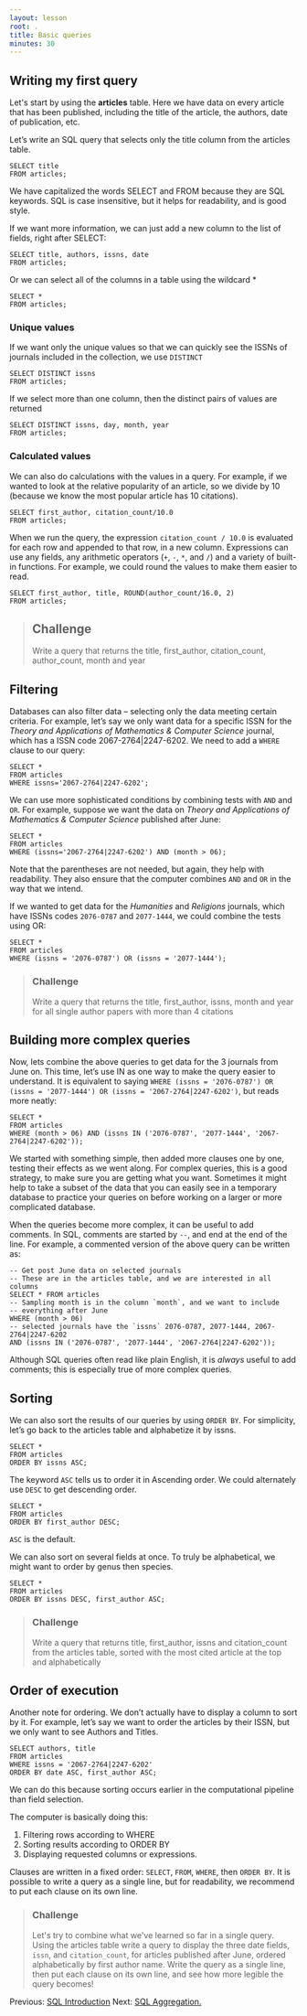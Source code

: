 ```yaml
---
layout: lesson
root: .
title: Basic queries
minutes: 30
---
```


## Writing my first query

Let's start by using the **articles** table. Here we have data on every
article that has been published, including the title of the article, the
authors, date of publication, etc.

Let’s write an SQL query that selects only the title column from the
articles table.

    SELECT title
    FROM articles;

We have capitalized the words SELECT and FROM because they are SQL keywords.
SQL is case insensitive, but it helps for readability, and is good style.

If we want more information, we can just add a new column to the list of fields,
right after SELECT:

    SELECT title, authors, issns, date
    FROM articles;

Or we can select all of the columns in a table using the wildcard *

    SELECT *
    FROM articles;

### Unique values

If we want only the unique values so that we can quickly see the ISSNs of
journals included in the collection, we use `DISTINCT`

    SELECT DISTINCT issns
    FROM articles;

If we select more than one column, then the distinct pairs of values are
returned

    SELECT DISTINCT issns, day, month, year
    FROM articles;

### Calculated values

We can also do calculations with the values in a query.
For example, if we wanted to look at the relative popularity of an article,
so we divide by 10 (because we know the most popular article has 10 citations).

    SELECT first_author, citation_count/10.0
    FROM articles;

When we run the query, the expression `citation_count / 10.0` is evaluated for each
row and appended to that row, in a new column.  Expressions can use any fields,
any arithmetic operators (`+`, `-`, `*`, and `/`) and a variety of built-in
functions. For example, we could round the values to make them easier to read.

    SELECT first_author, title, ROUND(author_count/16.0, 2)
    FROM articles;

> ## Challenge
>
> Write a query that returns the title, first_author, citation_count,
> author_count, month and year

## Filtering

Databases can also filter data – selecting only the data meeting certain
criteria.  For example, let’s say we only want data for a specific ISSN
for the *Theory and Applications of Mathematics & Computer Science* journal,
which has a ISSN code 2067-2764|2247-6202.  We need to add a
`WHERE` clause to our query:

    SELECT *
    FROM articles
    WHERE issns='2067-2764|2247-6202';

We can use more sophisticated conditions by combining tests with `AND`
and `OR`.  For example, suppose we want the data on *Theory and Applications of Mathematics & Computer Science*
published after June:

    SELECT *
    FROM articles
    WHERE (issns='2067-2764|2247-6202') AND (month > 06);

Note that the parentheses are not needed, but again, they help with
readability.  They also ensure that the computer combines `AND` and `OR`
in the way that we intend.

If we wanted to get data for the *Humanities* and *Religions* journals, which have
ISSNs codes `2076-0787` and `2077-1444`, we could combine the tests using OR:

    SELECT *
    FROM articles
    WHERE (issns = '2076-0787') OR (issns = '2077-1444');

> ### Challenge
>
> Write a query that returns the title, first_author, issns, month and year
> for all single author papers with more than 4 citations


## Building more complex queries

Now, lets combine the above queries to get data for the 3 journals from
June on.  This time, let’s use IN as one way to make the query easier
to understand.  It is equivalent to saying `WHERE (issns = '2076-0787') OR (issns
= '2077-1444') OR (issns = '2067-2764|2247-6202')`, but reads more neatly:

    SELECT *
    FROM articles
    WHERE (month > 06) AND (issns IN ('2076-0787', '2077-1444', '2067-2764|2247-6202'));

We started with something simple, then added more clauses one by one, testing
their effects as we went along.  For complex queries, this is a good strategy,
to make sure you are getting what you want.  Sometimes it might help to take a
subset of the data that you can easily see in a temporary database to practice
your queries on before working on a larger or more complicated database.

When the queries become more complex, it can be useful to add comments. In SQL,
comments are started by `--`, and end at the end of the line. For example, a
commented version of the above query can be written as:

    -- Get post June data on selected journals
    -- These are in the articles table, and we are interested in all columns
    SELECT * FROM articles
    -- Sampling month is in the column `month`, and we want to include
    -- everything after June
    WHERE (month > 06)
    -- selected journals have the `issns` 2076-0787, 2077-1444, 2067-2764|2247-6202
    AND (issns IN ('2076-0787', '2077-1444', '2067-2764|2247-6202'));

Although SQL queries often read like plain English, it is *always* useful to add
comments; this is especially true of more complex queries.

## Sorting

We can also sort the results of our queries by using `ORDER BY`.
For simplicity, let’s go back to the articles table and alphabetize it by issns.

    SELECT *
    FROM articles
    ORDER BY issns ASC;

The keyword `ASC` tells us to order it in Ascending order.
We could alternately use `DESC` to get descending order.

    SELECT *
    FROM articles
    ORDER BY first_author DESC;

`ASC` is the default.

We can also sort on several fields at once.
To truly be alphabetical, we might want to order by genus then species.

    SELECT *
    FROM articles
    ORDER BY issns DESC, first_author ASC;

> ### Challenge
>
> Write a query that returns title, first_author, issns and citation_count from
> the articles table, sorted with the most cited article at the top and
> alphabetically


## Order of execution

Another note for ordering. We don’t actually have to display a column to sort by
it.  For example, let’s say we want to order the articles by their ISSN, but
we only want to see Authors and Titles.

    SELECT authors, title
    FROM articles
    WHERE issns = '2067-2764|2247-6202'
    ORDER BY date ASC, first_author ASC;

We can do this because sorting occurs earlier in the computational pipeline than
field selection.

The computer is basically doing this:

1. Filtering rows according to WHERE
2. Sorting results according to ORDER BY
3. Displaying requested columns or expressions.

Clauses are written in a fixed order: `SELECT`, `FROM`, `WHERE`, then `ORDER
BY`. It is possible to write a query as a single line, but for readability,
we recommend to put each clause on its own line.

> ### Challenge
>
> Let's try to combine what we've learned so far in a single
> query.  Using the articles table write a query to display the three date fields,
> `issn`, and `citation_count`, for articles published after June, ordered
> alphabetically by first author name. Write the query as a single line, then
> put each clause on its own line, and see how more legible the query becomes!

Previous: [SQL Introduction](00-sql-introduction.html) Next: [SQL Aggregation.](02-sql-aggregation.html)
